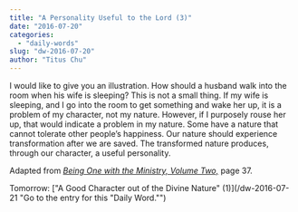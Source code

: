 ```yaml
---
title: "A Personality Useful to the Lord (3)"
date: "2016-07-20"
categories: 
  - "daily-words"
slug: "dw-2016-07-20"
author: "Titus Chu"
---
```


I would like to give you an illustration. How should a husband walk into the room when his wife is sleeping? This is not a small thing. If my wife is sleeping, and I go into the room to get something and wake her up, it is a problem of my character, not my nature. However, if I purposely rouse her up, that would indicate a problem in my nature. Some have a nature that cannot tolerate other people’s happiness. Our nature should experience transformation after we are saved. The transformed nature produces, through our character, a useful personality.

Adapted from _[Being One with the Ministry, Volume Two,](/book-one-with-the-ministry-vol-2/ "Go to the listing for this book.")_ page 37.

Tomorrow: ["A Good Character out of the Divine Nature" (1)](/dw-2016-07-21 "Go to the entry for this "Daily Word."")
